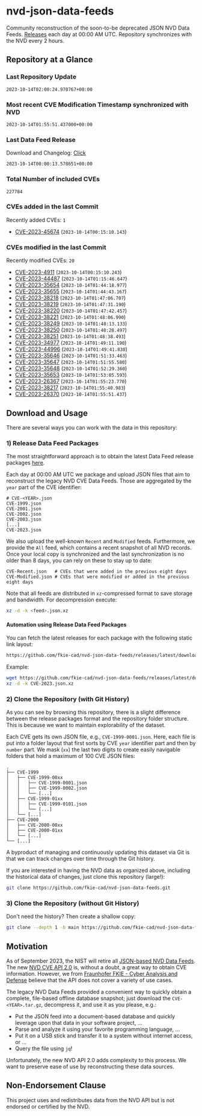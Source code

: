 # nvd-json-data-feeds

Community reconstruction of the soon-to-be deprecated JSON NVD Data Feeds. 
[Releases](https://github.com/fkie-cad/nvd-json-data-feeds/releases/latest) each day at 00:00 AM UTC.
Repository synchronizes with the NVD every 2 hours.

## Repository at a Glance

### Last Repository Update

```plain
2023-10-14T02:00:24.970767+00:00
```

### Most recent CVE Modification Timestamp synchronized with NVD

```plain
2023-10-14T01:55:51.437000+00:00
```

### Last Data Feed Release

Download and Changelog: [Click](https://github.com/fkie-cad/nvd-json-data-feeds/releases/latest)

```plain
2023-10-14T00:00:13.578651+00:00
```

### Total Number of included CVEs

```plain
227784
```

### CVEs added in the last Commit

Recently added CVEs: `1`

* [CVE-2023-45674](CVE-2023/CVE-2023-456xx/CVE-2023-45674.json) (`2023-10-14T00:15:10.143`)


### CVEs modified in the last Commit

Recently modified CVEs: `20`

* [CVE-2023-4911](CVE-2023/CVE-2023-49xx/CVE-2023-4911.json) (`2023-10-14T00:15:10.243`)
* [CVE-2023-44487](CVE-2023/CVE-2023-444xx/CVE-2023-44487.json) (`2023-10-14T01:15:46.647`)
* [CVE-2023-35654](CVE-2023/CVE-2023-356xx/CVE-2023-35654.json) (`2023-10-14T01:44:18.977`)
* [CVE-2023-35655](CVE-2023/CVE-2023-356xx/CVE-2023-35655.json) (`2023-10-14T01:44:43.167`)
* [CVE-2023-38218](CVE-2023/CVE-2023-382xx/CVE-2023-38218.json) (`2023-10-14T01:47:06.707`)
* [CVE-2023-38219](CVE-2023/CVE-2023-382xx/CVE-2023-38219.json) (`2023-10-14T01:47:31.190`)
* [CVE-2023-38220](CVE-2023/CVE-2023-382xx/CVE-2023-38220.json) (`2023-10-14T01:47:42.457`)
* [CVE-2023-38221](CVE-2023/CVE-2023-382xx/CVE-2023-38221.json) (`2023-10-14T01:48:06.990`)
* [CVE-2023-38249](CVE-2023/CVE-2023-382xx/CVE-2023-38249.json) (`2023-10-14T01:48:13.133`)
* [CVE-2023-38250](CVE-2023/CVE-2023-382xx/CVE-2023-38250.json) (`2023-10-14T01:48:28.497`)
* [CVE-2023-38251](CVE-2023/CVE-2023-382xx/CVE-2023-38251.json) (`2023-10-14T01:48:38.493`)
* [CVE-2023-34977](CVE-2023/CVE-2023-349xx/CVE-2023-34977.json) (`2023-10-14T01:49:11.190`)
* [CVE-2023-44996](CVE-2023/CVE-2023-449xx/CVE-2023-44996.json) (`2023-10-14T01:49:41.830`)
* [CVE-2023-35646](CVE-2023/CVE-2023-356xx/CVE-2023-35646.json) (`2023-10-14T01:51:33.463`)
* [CVE-2023-35647](CVE-2023/CVE-2023-356xx/CVE-2023-35647.json) (`2023-10-14T01:51:55.580`)
* [CVE-2023-35648](CVE-2023/CVE-2023-356xx/CVE-2023-35648.json) (`2023-10-14T01:52:29.360`)
* [CVE-2023-35653](CVE-2023/CVE-2023-356xx/CVE-2023-35653.json) (`2023-10-14T01:53:05.593`)
* [CVE-2023-26367](CVE-2023/CVE-2023-263xx/CVE-2023-26367.json) (`2023-10-14T01:55:23.770`)
* [CVE-2023-38217](CVE-2023/CVE-2023-382xx/CVE-2023-38217.json) (`2023-10-14T01:55:40.983`)
* [CVE-2023-26370](CVE-2023/CVE-2023-263xx/CVE-2023-26370.json) (`2023-10-14T01:55:51.437`)


## Download and Usage

There are several ways you can work with the data in this repository:

### 1) Release Data Feed Packages

The most straightforward approach is to obtain the latest Data Feed release packages [here](https://github.com/fkie-cad/nvd-json-data-feeds/releases/latest).

Each day at 00:00 AM UTC we package and upload JSON files that aim to reconstruct the legacy NVD CVE Data Feeds.
Those are aggregated by the `year` part of the CVE identifier:

```
# CVE-<YEAR>.json
CVE-1999.json
CVE-2001.json
CVE-2002.json
CVE-2003.json
[...]
CVE-2023.json
```

We also upload the well-known `Recent` and `Modified` feeds.
Furthermore, we provide the `All` feed, which contains a recent snapshot of all NVD records.
Once your local copy is synchronized and the last synchronization is no older than 8 days, you can rely on these to stay up to date:

```plain
CVE-Recent.json   # CVEs that were added in the previous eight days
CVE-Modified.json # CVEs that were modified or added in the previous eight days
```

Note that all feeds are distributed in `xz`-compressed format to save storage and bandwidth.
For decompression execute:

```sh
xz -d -k <feed>.json.xz
```


#### Automation using Release Data Feed Packages

You can fetch the latest releases for each package with the following static link layout:

```sh
https://github.com/fkie-cad/nvd-json-data-feeds/releases/latest/download/CVE-<YEAR>.json.xz
```

Example:

```sh
wget https://github.com/fkie-cad/nvd-json-data-feeds/releases/latest/download/CVE-2023.json.xz
xz -d -k CVE-2023.json.xz
```

### 2) Clone the Repository (with Git History)

As you can see by browsing this repository, there is a slight difference between the release packages format and the repository folder structure.
This is because we want to maintain explorability of the dataset.

Each CVE gets its own JSON file, e.g., `CVE-1999-0001.json`.
Here, each file is put into a folder layout that first sorts by CVE `year` identifier part and then by `number` part.
We mask (`xx`) the last two digits to create easily navigable folders that hold a maximum of 100 CVE JSON files:

```plain
.
├── CVE-1999
│   ├── CVE-1999-00xx
│   │   ├── CVE-1999-0001.json
│   │   ├── CVE-1999-0002.json
│   │   └── [...]
│   ├── CVE-1999-01xx
│   │   ├── CVE-1999-0101.json
│   │   └── [...]
│   └── [...]
├── CVE-2000
│   ├── CVE-2000-00xx
│   ├── CVE-2000-01xx
│   └── [...]
└── [...]
```

A byproduct of managing and continuously updating this dataset via Git is that we can track changes over time through the Git history.

If you are interested in having the NVD data as organized above, including the historical data of changes, just clone this repository (large!):

```sh
git clone https://github.com/fkie-cad/nvd-json-data-feeds.git
```

### 3) Clone the Repository (without Git History)

Don't need the history? Then create a shallow copy:

```sh
git clone --depth 1 -b main https://github.com/fkie-cad/nvd-json-data-feeds.git
```

## Motivation

As of September 2023, the NIST will retire all [JSON-based NVD Data Feeds](https://nvd.nist.gov/vuln/data-feeds#divRetirementBanner-1).
The new [NVD CVE API 2.0](https://nvd.nist.gov/developers/vulnerabilities) is, without a doubt, a great way to obtain CVE information.
However, we from [Fraunhofer FKIE - Cyber Analysis and Defense](https://www.fkie.fraunhofer.de/en/departments/cad.html) believe that the API does not cover a variety of use cases.

The legacy NVD Data Feeds provided a convenient way to quickly obtain a complete, file-based offline database snapshot; just download the `CVE-<YEAR>.tar.gz`, decompress it, and use it as you please, e.g.:

* Put the JSON feed into a document-based database and quickly leverage upon that data in your software project, ...
* Parse and analyze it using your favorite programming language, ...
* Put it on a USB stick and transfer it to a system without internet access, or ...
* Query the file using `jq`!

Unfortunately, the new NVD API 2.0 adds complexity to this process.
We want to preserve ease of use by reconstructing these data sources.

## Non-Endorsement Clause

This project uses and redistributes data from the NVD API but is not endorsed or certified by the NVD.